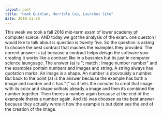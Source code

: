 ```yaml
---
layout: post
title: "Hank Quinlan, Horrible Cop, Launches Site"
date: 2018-11-30
---
```


This week we took a fall 2018 mid-term exam of lower academy pf computer sciece. AND today we got the analysis of the exam. 
one queston I would like to talk about is question is twenty five. So the question is asking to choose the best
contract that maches the examples they provided. The correct answer is (a) because a contract helps deisgn the software
your creating it works like a contract like in a bussnies but its just in computer science launguage.
The answer (a) is "; match : Image number number" and the examples contain numbers and images and string. 
A string always has quotation marks. An image is a shape. An number is abovouisly a number.
But back to the point (a) is the answer because the example has both a image and number and it has "(" so
it tells the comuter to creat that image with its color and shape sothats already a image and then its combined the number together.
Then theres a number again because at the end of the exampole theres a number again. And (b) was choosen as the best answer because they actually wrote it how the example is but didnt see the end of the creation of the image.
